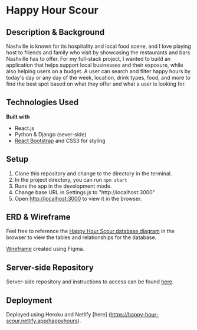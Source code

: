# Happy Hour Scour

## Description & Background

Nashville is known for its hospitality and local food scene, and I love playing host to friends and family who visit by showcasing the restaurants and bars Nashville has to offer. For my full-stack project, I wanted to build an application that helps support local businesses and their exposure, while also helping users on a budget. A user can search and filter happy hours by today's day or any day of the week, location, drink types, food, and more to find the best spot based on what they offer and what a user is looking for.

## Technologies Used

<b>Built with</b>
- React.js
- Python & Django (sever-side)
- [React Bootstrap](https://react-bootstrap.github.io/) and CSS3 for styling

## Setup

1. Clone this repository and change to the directory in the terminal.
2. In the project directory, you can run `npm start`
3. Runs the app in the development mode.
4. Change base URL in Settings.js to "http://localhost:3000"
5. Open [http://localhost:3000](http://localhost:3000) to view it in the browser.

## ERD & Wireframe

Feel free to reference the [Happy Hour Scour database diagram](https://dbdiagram.io/d/60be5f25b29a09603d185b39) in the browser to view the tables and relationships for the database.

[Wireframe](https://www.figma.com/file/8Y60ugTHJLazceE7dtamGS/Backend-Capstone-Wireframe?node-id=0%3A1) created using Figma.

## Server-side Repository

Server-side repository and instructions to access can be found [here](https://github.com/emilycentko/happy-hour-scour-server).

## Deployment

Deployed using Heroku and Netlify [here] (https://happy-hour-scour.netlify.app/happyhours).

